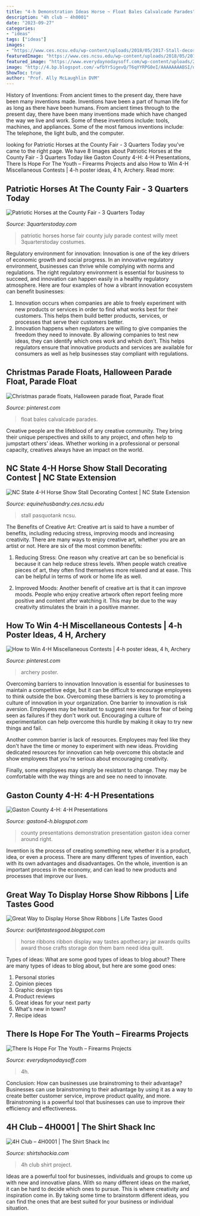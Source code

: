 ```yaml
---
title: "4-h Demonstration Ideas Horse ~ Float Bales Calvalcade Parades"
description: "4h club – 4h0001"
date: "2023-09-27"
categories:
- "ideas"
tags: ["ideas"]
images:
- "https://www.ces.ncsu.edu/wp-content/uploads/2018/05/2017-Stall-decorating-Pasquotank-county-768x576.jpg"
featuredImage: "https://www.ces.ncsu.edu/wp-content/uploads/2018/05/2017-Stall-decorating-Pasquotank-county-768x576.jpg"
featured_image: "https://www.everydaynodaysoff.com/wp-content/uploads/2011/10/Firearms-Projects-4H.jpg"
image: "http://4.bp.blogspot.com/-wfbYr5igevQ/T6qYYRPG0eI/AAAAAAAABSI/oZxb7DeWG-g/s1600/P1080629.JPG"
ShowToc: true
author: "Prof. Ally McLaughlin DVM"
---
```



History of Inventions: From ancient times to the present day, there have been many inventions made.
Inventions have been a part of human life for as long as there have been humans. From ancient times through to the present day, there have been many inventions made which have changed the way we live and work. Some of these inventions include: tools, machines, and appliances. Some of the most famous inventions include: The telephone, the light bulb, and the computer.

	

		
looking for Patriotic Horses at the County Fair - 3 Quarters Today you've came to the right page. We have 8 Images about Patriotic Horses at the County Fair - 3 Quarters Today like Gaston County 4-H: 4-H Presentations, There Is Hope For The Youth – Firearms Projects and also How to Win 4-H Miscellaneous Contests | 4-h poster ideas, 4 h, Archery. Read more:
		
    
## Patriotic Horses At The County Fair - 3 Quarters Today

<img loading=lazy src="https://i1.wp.com/3QuartersToday.com/wp-content/uploads/2014/08/IMG952924-301.jpg?resize=600%2C800" onerror="this.onerror=null;this.src='https://tse1.mm.bing.net/th?id=OIP.a0LJ7veHiaOykzps1OL8FAHaJ4&amp;pid=15.1';" alt="Patriotic Horses at the County Fair - 3 Quarters Today">

_Source: 3quarterstoday.com_

>patriotic horses horse fair county july parade contest willy meet 3quarterstoday costumes. 

	

Regulatory environment for innovation:
Innovation is one of the key drivers of economic growth and social progress. In an innovative regulatory environment, businesses can thrive while complying with norms and regulations. The right regulatory environment is essential for business to succeed, and innovation can happen easily in a healthy regulatory atmosphere. Here are four examples of how a vibrant innovation ecosystem can benefit businesses: 
1) Innovation occurs when companies are able to freely experiment with new products or services in order to find what works best for their customers. This helps them build better products, services, or processes that serve their customers better.
2) Innovation happens when regulators are willing to give companies the freedom they need to innovate. By allowing companies to test new ideas, they can identify which ones work and which don’t. This helps regulators ensure that innovative products and services are available for consumers as well as help businesses stay compliant with regulations.

    
## Christmas Parade Floats, Halloween Parade Float, Parade Float

<img loading=lazy src="https://i.pinimg.com/originals/1f/b5/eb/1fb5eb6a1279b9d1a439457b9437b251.jpg" onerror="this.onerror=null;this.src='https://tse3.mm.bing.net/th?id=OIP.Faogp6Rm419FZYaq0OPhkwHaE8&amp;pid=15.1';" alt="Christmas parade floats, Halloween parade float, Parade float">

_Source: pinterest.com_

>float bales calvalcade parades. 

	

Creative people are the lifeblood of any creative community. They bring their unique perspectives and skills to any project, and often help to jumpstart others' ideas. Whether working in a professional or personal capacity, creatives always have an impact on the world.

    
## NC State 4-H Horse Show Stall Decorating Contest | NC State Extension

<img loading=lazy src="https://www.ces.ncsu.edu/wp-content/uploads/2018/05/2017-Stall-decorating-Pasquotank-county-768x576.jpg" onerror="this.onerror=null;this.src='https://tse3.mm.bing.net/th?id=OIP.N-pu3SEOD6jDTlu7hLFJFAHaFj&amp;pid=15.1';" alt="NC State 4-H Horse Show Stall Decorating Contest | NC State Extension">

_Source: equinehusbandry.ces.ncsu.edu_

>stall pasquotank ncsu. 

	

The Benefits of Creative Art:
Creative art is said to have a number of benefits, including reducing stress, improving moods and increasing creativity. There are many ways to enjoy creative art, whether you are an artist or not. Here are six of the most common benefits:
1. Reducing Stress: One reason why creative art can be so beneficial is because it can help reduce stress levels. When people watch creative pieces of art, they often find themselves more relaxed and at ease. This can be helpful in terms of work or home life as well.

2. Improved Moods: Another benefit of creative art is that it can improve moods. People who enjoy creative artwork often report feeling more positive and content after watching it. This may be due to the way creativity stimulates the brain in a positive manner.


    
## How To Win 4-H Miscellaneous Contests | 4-h Poster Ideas, 4 H, Archery

<img loading=lazy src="https://i.pinimg.com/originals/67/5c/63/675c63ff2aa10f1acb463ab2748bc06b.jpg" onerror="this.onerror=null;this.src='https://tse3.mm.bing.net/th?id=OIP.SV0EqOo0-i2NgU7OgfVhVgAAAA&amp;pid=15.1';" alt="How to Win 4-H Miscellaneous Contests | 4-h poster ideas, 4 h, Archery">

_Source: pinterest.com_

>archery poster. 

	

Overcoming barriers to innovation
Innovation is essential for businesses to maintain a competitive edge, but it can be difficult to encourage employees to think outside the box. Overcoming these barriers is key to promoting a culture of innovation in your organization.
One barrier to innovation is risk aversion. Employees may be hesitant to suggest new ideas for fear of being seen as failures if they don't work out. Encouraging a culture of experimentation can help overcome this hurdle by making it okay to try new things and fail.

Another common barrier is lack of resources. Employees may feel like they don't have the time or money to experiment with new ideas. Providing dedicated resources for innovation can help overcome this obstacle and show employees that you're serious about encouraging creativity.

Finally, some employees may simply be resistant to change. They may be comfortable with the way things are and see no need to innovate.

    
## Gaston County 4-H: 4-H Presentations

<img loading=lazy src="https://lh4.googleusercontent.com/-k_eNGB9-wkY/TYN4xngGWcI/AAAAAAAAAGw/9CZYscx04tg/s1600/horse_presentation.jpg" onerror="this.onerror=null;this.src='https://tse2.mm.bing.net/th?id=OIP.h-EPU2NAjecA-psI-jXWMQHaE6&amp;pid=15.1';" alt="Gaston County 4-H: 4-H Presentations">

_Source: gaston4-h.blogspot.com_

>county presentations demonstration presentation gaston idea corner around right. 

	

Invention is the process of creating something new, whether it is a product, idea, or even a process. There are many different types of invention, each with its own advantages and disadvantages. On the whole, invention is an important process in the economy, and can lead to new products and processes that improve our lives.

    
## Great Way To Display Horse Show Ribbons | Life Tastes Good

<img loading=lazy src="http://4.bp.blogspot.com/-wfbYr5igevQ/T6qYYRPG0eI/AAAAAAAABSI/oZxb7DeWG-g/s1600/P1080629.JPG" onerror="this.onerror=null;this.src='https://tse3.mm.bing.net/th?id=OIP.9qJEnLcGl3Xq4SsO-Ug7dgHaJ4&amp;pid=15.1';" alt="Great Way to Display Horse Show Ribbons | Life Tastes Good">

_Source: ourlifetastesgood.blogspot.com_

>horse ribbons ribbon display way tastes apothecary jar awards quilts award those crafts storage don them barn need idea quilt. 

	

Types of ideas: What are some good types of ideas to blog about?
There are many types of ideas to blog about, but here are some good ones:
1. Personal stories 
2. Opinion pieces 
3. Graphic design tips 
4. Product reviews 
5. Great ideas for your next party 
6. What's new in town? 
7. Recipe ideas 

    
## There Is Hope For The Youth – Firearms Projects

<img loading=lazy src="https://www.everydaynodaysoff.com/wp-content/uploads/2011/10/Firearms-Projects-4H.jpg" onerror="this.onerror=null;this.src='https://tse1.mm.bing.net/th?id=OIP.oy4peT3VDl15djvAuo4rHgHaDj&amp;pid=15.1';" alt="There Is Hope For The Youth – Firearms Projects">

_Source: everydaynodaysoff.com_

>4h. 

	

Conclusion: How can businesses use brainstroming to their advantage?
Businesses can use brainstroming to their advantage by using it as a way to create better customer service, improve product quality, and more. Brainstroming is a powerful tool that businesses can use to improve their efficiency and effectiveness.

    
## 4H Club – 4H0001 | The Shirt Shack Inc

<img loading=lazy src="http://www.shirtshackia.com/wp-content/uploads/2015/06/AP-4H-Club-V2-2015-FF3.jpg" onerror="this.onerror=null;this.src='https://tse4.mm.bing.net/th?id=OIP.2Rhx_YSDfQZvlN5KWwCkPgHaGC&amp;pid=15.1';" alt="4H Club – 4H0001 | The Shirt Shack Inc">

_Source: shirtshackia.com_

>4h club shirt project. 

	

Ideas are a powerful tool for businesses, individuals and groups to come up with new and innovative plans. With so many different ideas on the market, it can be hard to decide which ones to pursue. This is where creativity and inspiration come in. By taking some time to brainstorm different ideas, you can find the ones that are best suited for your business or individual situation.

